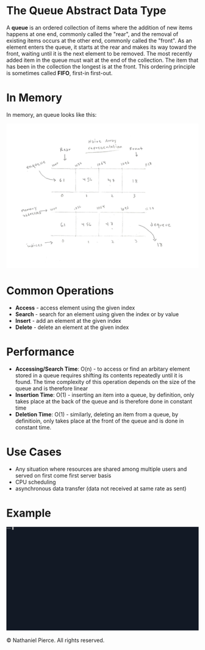 
<h1>The Queue Abstract Data Type</h1>

<p>A <strong>queue</strong> is an ordered collection of items where the addition of new items happens at one end, commonly called the "rear", and the removal of existing items occurs at the other end, commonly called the "front". As an element enters the queue, it starts at the rear and makes its way toward the front, waiting until it is the next element to be removed. The most recently added item in the queue must wait at the end of the collection. The item that has been in the collection the longest is at the front. This ordering principle is sometimes called <strong>FIFO</strong>, first-in first-out.</p>

<h1>In Memory</h1>
<p>In memory, an queue looks like this:</p>
<img src="img/queue.png" width="800">


<h1>Common Operations</h1>

<ul>
  <li><strong>Access</strong> - access element using the given index
  <li><strong>Search</strong> - search for an element using given the index or by value
  <li><strong>Insert</strong> - add an element at the given index
  <li><strong>Delete</strong> - delete an element at the given index
</ul>

<h1>Performance</h1>

<ul>
  <li><strong>Accessing/Search Time</strong>: O(n) - to access or find an arbitary element stored in a queue requires shifting its contents repeatedly until it is found. The time complexity of this operation depends on the size of the queue and is therefore linear
  <li><strong>Insertion Time</strong>: O(1) - inserting an item into a queue, by definition, only takes place at the back of the queue and is therefore done in constant time
  <li><strong>Deletion Time</strong>: O(1) - similarly, deleting an item from a queue, by definitioin, only takes place at the front of the queue and is done in constant time.
</ul>

<h1>Use Cases</h1>

<ul>
  <li>Any situation where resources are shared among multiple users and served on first come first server basis
  <li>CPU scheduling
  <li>asynchronous data transfer (data not received at same rate as sent)
</ul>

<h1>Example</h1>

![](gif/queue.gif)

<p>&copy; Nathaniel Pierce. All rights reserved.</p>


